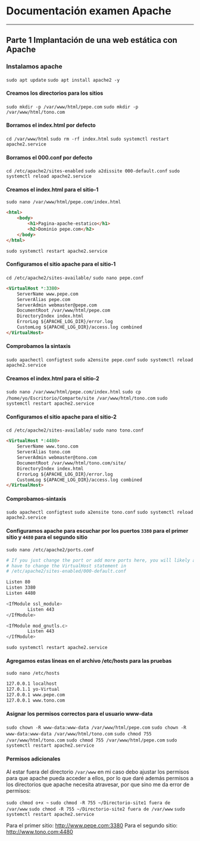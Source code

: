 # Documentación examen Apache

---

## Parte 1 Implantación de una web estática con Apache

### Instalamos apache

`sudo apt update`
`sudo apt install apache2 -y`

#### Creamos los directorios para los sitios

`sudo mkdir -p /var/www/html/pepe.com`
`sudo mkdir -p /var/www/html/tono.com`

#### Borramos el index.html por defecto

`cd /var/www/html`
`sudo rm -rf index.html`
`sudo systemctl restart apache2.service`

#### Borramos el 000.conf por defecto

`cd /etc/apache2/sites-enabled`
`sudo a2dissite 000-default.conf`
`sudo systemctl reload apache2.service` 

#### Creamos el index.html para el sitio-1

`sudo nano /var/www/html/pepe.com/index.html`

```html
<html>
    <body>
        <h1>Pagina-apache-estatico</h1>
        <h2>Dominio pepe.com</h2>
    </body>
</html>
```

`sudo systemctl restart apache2.service`

#### Configuramos el sitio apache para el sitio-1

`cd /etc/apache2/sites-available/`
`sudo nano pepe.conf`

```html
<VirtualHost *:3380>
    ServerName www.pepe.com
    ServerAlias pepe.com
    ServerAdmin webmaster@pepe.com
    DocumentRoot /var/www/html/pepe.com
    DirectoryIndex index.html
    ErrorLog ${APACHE_LOG_DIR}/error.log
    CustomLog ${APACHE_LOG_DIR}/access.log combined
</VirtualHost>
```

#### Comprobamos la sintaxis

`sudo apachectl configtest`
`sudo a2ensite pepe.conf`
`sudo systemctl reload apache2.service`

#### Creamos el index.html para el sitio-2

`sudo nano /var/www/html/pepe.com/index.html`
`sudo cp /home/yo/Escritorio/Comparte/site /var/www/html/tono.com`
`sudo systemctl restart apache2.service`

#### Configuramos el sitio apache para el sitio-2

`cd /etc/apache2/sites-available/`
`sudo nano tono.conf`

```html
<VirtualHost *:4480>
    ServerName www.tono.com
    ServerAlias tono.com
    ServerAdmin webmaster@tono.com
    DocumentRoot /var/www/html/tono.com/site/
    DirectoryIndex index.html
    ErrorLog ${APACHE_LOG_DIR}/error.log
    CustomLog ${APACHE_LOG_DIR}/access.log combined
</VirtualHost>
```

#### Comprobamos-sintaxis

`sudo apachectl configtest`
`sudo a2ensite tono.conf`
`sudo systemctl reload apache2.service`

#### Configuramos apache para escuchar por los puertos `3380` para el primer sitio y `4480` para el segundo sitio

`sudo nano /etc/apache2/ports.conf`

```bash
# If you just change the port or add more ports here, you will likely also
# have to change the VirtualHost statement in
# /etc/apache2/sites-enabled/000-default.conf

Listen 80
Listen 3380
Listen 4480

<IfModule ssl_module>
        Listen 443
</IfModule>

<IfModule mod_gnutls.c>
        Listen 443
</IfModule>
```

`sudo systemctl restart apache2.service`

#### Agregamos estas líneas en el archivo /etc/hosts para las pruebas

`sudo nano /etc/hosts`

```bash
127.0.0.1 localhost
127.0.1.1 yo-Virtual
127.0.0.1 www.pepe.com
127.0.0.1 www.tono.com
```

#### Asignar los permisos correctos para el usuario www-data

`sudo chown -R www-data:www-data /var/www/html/pepe.com`
`sudo chown -R www-data:www-data /var/www/html/tono.com`
`sudo chmod 755 /var/www/html/tono.com`
`sudo chmod 755 /var/www/html/pepe.com`
`sudo systemctl restart apache2.service`

#### Permisos adicionales

Al estar fuera del directorio `/var/www` en mi caso debo ajustar los permisos para que apache pueda acceder a ellos, por lo que daré además permisos a los directorios que apache necesita atravesar, por que sino me da error de permisos:

`sudo chmod o+x ~`
`sudo chmod -R 755 ~/Directorio-site1 fuera de /var/www`
`sudo chmod -R 755 ~/Directorio-site2 fuera de /var/www`
`sudo systemctl restart apache2.service`

Para el primer sitio: <http://www.pepe.com:3380>
Para el segundo sitio: <http://www.tono.com:4480>
